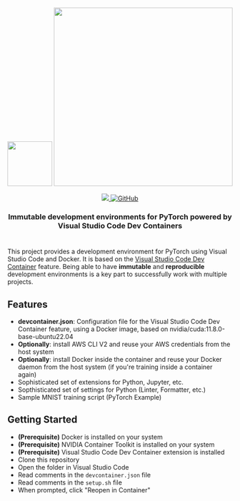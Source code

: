 <p align="center">
    <br>
    <img src="https://ms-vscode-remote.gallerycdn.vsassets.io/extensions/ms-vscode-remote/remote-containers/0.279.0/1675955537911/Microsoft.VisualStudio.Services.Icons.Default" width="100"/>
    <img src="https://github.com/pytorch/pytorch/raw/master/docs/source/_static/img/pytorch-logo-dark.png" width="400"/>
    <br>
<p>
<p align="center">
    <a href="https://github.com/dennisbappert/ml-in-devcontainers/generate">
        <img src="https://img.shields.io/badge/use%20this-template-blue?logo=github">
    </a>
    <a href="https://github.com/dennisbappert/ml-in-devcontainers/blob/main/LICENSE">
        <img alt="GitHub" src="https://img.shields.io/badge/license-MIT-blue?color=red">
    </a>
</p>

<h3 align="center">
    <p>Immutable development environments for PyTorch powered by Visual Studio Code Dev Containers</p>
</h3>

#

This project provides a development environment for PyTorch using Visual Studio Code and Docker. It is based on the [Visual Studio Code Dev Container](https://marketplace.visualstudio.com/items?itemName=ms-vscode-remote.remote-containers) feature.
Being able to have **immutable** and **reproducible** development environments is a key part to successfully work with multiple projects.

## Features
- **devcontainer.json**: Configuration file for the Visual Studio Code Dev Container feature, using a Docker image, based on nvidia/cuda:11.8.0-base-ubuntu22.04
- **Optionally**: install AWS CLI V2 and reuse your AWS credentials from the host system
- **Optionally**: install Docker inside the container and reuse your Docker daemon from the host system (if you're training inside a container again)
- Sophisticated set of extensions for Python, Jupyter, etc.
- Sopthisticated set of settings for Python (Linter, Formatter, etc.)
- Sample MNIST training script (PyTorch Example)

## Getting Started
- **(Prerequisite)** Docker is installed on your system
- **(Prerequisite)** NVIDIA Container Toolkit is installed on your system
- **(Prerequisite)** Visual Studio Code Dev Container extension is installed
- Clone this repository
- Open the folder in Visual Studio Code
- Read comments in the `devcontainer.json` file
- Read comments in the `setup.sh` file
- When prompted, click "Reopen in Container"